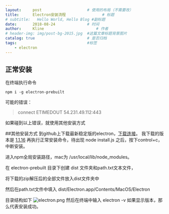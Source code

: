 ```yaml
---
layout:     post   				    # 使用的布局（不需要改）
title:      Electron安装流程 				# 标题 
# subtitle:   Hello World, Hello Blog #副标题
date:       2018-08-24 				# 时间
author:     Kline 						# 作者
# header-img: img/post-bg-2015.jpg 	#这篇文章标题背景图片
catalog: true 						# 是否归档
tags:								#标签
    - electron
---
```


## 正常安装
在终端执行命令
```
npm i -g electron-prebuilt
```
可能的错误：
> connect ETIMEDOUT 54.231.49.112:443

如果碰到以上错误，就使用其他安装方式


##其他安装方式
到github上下载最新稳定版的electron，[下载连接](https://github.com/electron/electron/releases/tag/v1.4.16)。
我下载的版本是 [1.1.16](https://github.com/electron/electron/releases/download/v1.4.16/electron-v1.4.16-darwin-x64.zip)
再执行正常安装命令，待出现 node install.js 之后，按下control+c，中断安装。

进入npm全局安装路径，mac为 /usr/local/lib/node_modules。

在 electron-prebuilt 目录下创建 dist 文件夹和path.txt文本文件，

将下载的zip解压后的全部文件放入dist文件夹中

然后在path.txt文件中填入 dist/Electron.app/Contents/MacOS/Electron

目录结构如下
![electron.png](https://i.loli.net/2018/09/27/5bac72ef5b05b.png)
然后在终端中输入 electron -v 如果显示版本，那么代表安装成功。